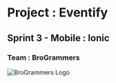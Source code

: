 # Project : Eventify

## Sprint 3 - Mobile : Ionic

### Team : BroGrammers

![BroGrammers Logo](https://glip-vault-1.s3.amazonaws.com/web/customer_files/88274411532/modified.png?Expires=2075494478&AWSAccessKeyId=AKIAJROPQDFTIHBTLJJQ&Signature=KzYaSttxVwkoKvEs24maK%2BJd4%2BU%3D)
